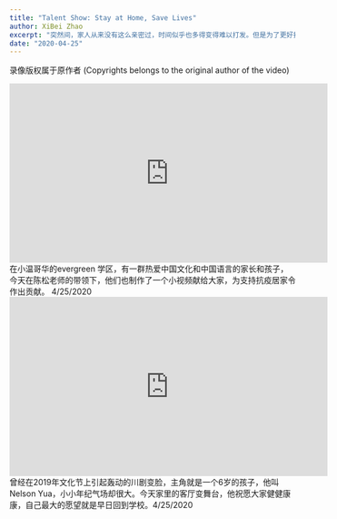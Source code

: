 ```yaml
---
title: "Talent Show: Stay at Home, Save Lives"
author: XiBei Zhao
excerpt: "突然间，家人从来没有这么亲密过，时间似乎也多得变得难以打发。但是为了更好抗击疫情，我们的责任就是守在家里。如何让生活如同室外的春天色彩一样绚烂多姿，想起了藏龙卧虎的社区家庭。我们何不搞一个Cloud Talent Show呢，无论是大人还是孩子，都可以拿出自己的擅长的东西，可以是歌舞，戏曲，乐器，也可以是厨艺，手工，庭院，甚至是赋诗品酒。娱乐自己的同时，把满满的正能量传播出去，感染到更多的人。"
date: "2020-04-25"
---
```

录像版权属于原作者 (Copyrights belongs to the original author of the video)

<iframe width="560" height="315" src="https://www.youtube.com/embed/_diSiw1VaZo" frameborder="0" allow="accelerometer; autoplay; encrypted-media; gyroscope; picture-in-picture" allowfullscreen></iframe>
在小温哥华的evergreen 学区，有一群热爱中国文化和中国语言的家长和孩子，今天在陈松老师的带领下，他们也制作了一个小视频献给大家，为支持抗疫居家令作出贡献。 4/25/2020

<iframe width="560" height="315" src="https://www.youtube.com/embed/3Qcoa8Fq6dA" frameborder="0" allow="accelerometer; autoplay; encrypted-media; gyroscope; picture-in-picture" allowfullscreen></iframe>
曾经在2019年文化节上引起轰动的川剧变脸，主角就是一个6岁的孩子，他叫Nelson Yua，小小年纪气场却很大。今天家里的客厅变舞台，他祝愿大家健健康康，自己最大的愿望就是早日回到学校。4/25/2020
